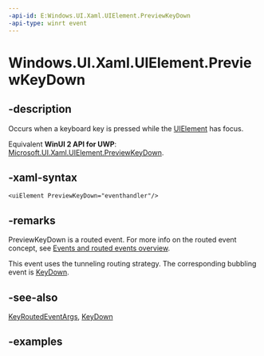 ```yaml
---
-api-id: E:Windows.UI.Xaml.UIElement.PreviewKeyDown
-api-type: winrt event
---
```


<!-- Event syntax.
public event KeyEventHandler PreviewKeyDown
-->

# Windows.UI.Xaml.UIElement.PreviewKeyDown

## -description

Occurs when a keyboard key is pressed while the [UIElement](uielement.md) has focus.

Equivalent **WinUI 2 API for UWP**: [Microsoft.UI.Xaml.UIElement.PreviewKeyDown](/windows/winui/api/microsoft.ui.xaml.uielement.previewkeydown).

## -xaml-syntax

```xaml
<uiElement PreviewKeyDown="eventhandler"/>
```

## -remarks

PreviewKeyDown is a routed event. For more info on the routed event concept, see [Events and routed events overview](/windows/uwp/xaml-platform/events-and-routed-events-overview).

This event uses the tunneling routing strategy. The corresponding bubbling event is [KeyDown](uielement_keydown.md).

## -see-also

[KeyRoutedEventArgs](../windows.ui.xaml.input/keyroutedeventargs.md), [KeyDown](uielement_keydown.md)

## -examples
